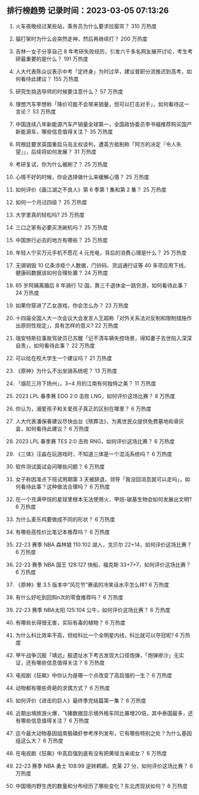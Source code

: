 
## 排行榜趋势 记录时间：2023-03-05 07:13:26
  
  1. 火车夜晚经过某些站，乘务员为什么要求拉窗帘？ 310 万热度
    
  2. 猫打架时为什么会突然走神，然后再继续打？ 200 万热度
    
  3. 吉林一女子分享自己 8 年考研失败经历，引发六千多名网友展开讨论，考生考研最重要的是什么？ 191 万热度
    
  4. 人大代表陈众议表示中考「定终身」为时过早，建议普职分流推迟到高考，如何看待此建议？ 155 万热度
    
  5. 研究生挑选导师的时候要注意什么？ 57 万热度
    
  6. 理想汽车李想称「降价可能不会带来销量，但可以打击对手」，如何看待这一言论？ 53 万热度
    
  7. 中国连续八年新能源汽车产销量全球第一，全国政协委员李书福推荐购买国产新能源车，哪些信息值得关注？ 35 万热度
    
  8. 阿根廷要求英国重启马岛主权谈判，遭英方抵制称「阿方的决定『令人失望』」，后续将如何发展？ 31 万热度
    
  9. 考研复试，你为什么被刷了？ 25 万热度
    
  10. 心情不好的时候，你会选择做什么来缓解心情？ 25 万热度
    
  11. 如何评价《画江湖之不良人》第 6 季第 1 集和第 2 集？ 25 万热度
    
  12. 如何一个月过四级？ 25 万热度
    
  13. 大学里真的轻松吗? 25 万热度
    
  14. 三口之家有必要买洗碗机吗？ 25 万热度
    
  15. 中国旅行必去的地方有哪些？ 25 万热度
    
  16. 年轻人宁买万元手机不愿花 4 元充电，背后的消费心理是什么？ 25 万热度
    
  17. 无锡销毁 10 亿条涉疫个人数据，门铃码、货运通行证等 40 多项应用下线，健康码数据该如何合理处置？ 24 万热度
    
  18. 65 岁阿姨离婚后 8 年骑行 12 国，靠三千退休金一路穷游，如何看待此事？ 24 万热度
    
  19. 如果你穿进了乙女游戏，你会怎么办？ 23 万热度
    
  20. 十四届全国人大一次会议大会发言人王超称「对外关系法对反制和限制措施作出原则性规定」，具有怎样的意义? 22 万热度
    
  21. 瑞安特斯拉事故驾驶员已苏醒「记不清车辆失控场景，得知妻子去世陷入深深自责」，如何看待此事？ 22 万热度
    
  22. 可以给在校大学生一个建议吗？ 21 万热度
    
  23. 《原神》为什么不出坐骑系统呢？ 13 万热度
    
  24. 「烟花三月下扬州」，3~4 月的江南有何独特之美？ 11 万热度
    
  25. 2023 LPL 春季赛 EDG 2:0 击败 LNG，如何评价这场比赛？ 8 万热度
    
  26. 你认为，溺爱孩子和关爱孩子真正的区别在哪里？ 6 万热度
    
  27. 人大代表潘保春建议尽快出台《殡葬法》，为离世民众提供免费墓地和骨灰盒，如何看待此建议？ 6 万热度
    
  28. 2023 LPL 春季赛 TES 2:0 击败 RNG，如何评价这场比赛？ 6 万热度
    
  29. 《三体》汪淼在玩游戏时，不知道三体是一个混沌系统吗？ 6 万热度
    
  30. 软件测试面试会问哪些问题？ 6 万热度
    
  31. 女子称因准点下班试用期第 3 天被辞退，领导「我没回消息就可以走吗」，如何看待此事？这种做法合理吗？ 6 万热度
    
  32. 在一个充满甲烷的星球里根本无法使用火，甲烷-碳基生物会如何发展出文明? 6 万热度
    
  33. 为什么麦乐鸡要做成不同的形状？ 6 万热度
    
  34. 有哪些高性价比笔记本推荐吗？ 6 万热度
    
  35. 22-23 赛季 NBA 森林狼 110:102 湖人，戈贝尔 22+14，如何评价这场比赛？ 6 万热度
    
  36. 22-23 赛季 NBA 国王 128:127 快船，福克斯 33+7+7，如何评价这场比赛？ 6 万热度
    
  37. 《原神》里 3.5 版本中“风花节”赛诺的冷笑话水平怎么样? 6 万热度
    
  38. 有什么好吃到回购n次的零食推荐吗？ 6 万热度
    
  39. 22-23 赛季 NBA太阳 125:104 公牛，如何评价这场比赛？ 6 万热度
    
  40. 有哪些长得很无害，实际有毒的植物？ 6 万热度
    
  41. 为什么科比效率不高，但给科比一个全明星内线，科比就可以夺冠呢? 6 万热度
    
  42. 甲午战争沉舰「靖远」舰遗址水下考古发现大口径炮弹，「炮弹掺沙」无实证，还有哪些信息值得关注？ 6 万热度
    
  43. 电视剧《狂飙》中你认为是哪一个点改变了高启强的一生？ 6 万热度
    
  44. 动物都有哪些奇葩的求偶方式？ 6 万热度
    
  45. 如何评价《进击的巨人》最终季完结篇第一集？ 6 万热度
    
  46. 近期出境旅游火爆，飞猪数据显示境外租车同比暴增20倍，其中泰国最多，还有哪些信息值得关注？ 6 万热度
    
  47. 迄今最大动物基因组南极磷虾参考序列发布，它有哪些特别之处？为什么基因组这么大？ 6 万热度
    
  48. 在电视剧《狂飙》中高启强到底有没有把黄瑶当亲闺女？ 6 万热度
    
  49. 22-23 赛季 NBA 勇士 108:99 逆转鹈鹕，克莱 27 分，如何评价这场比赛？ 6 万热度
    
  50. 中国境内野生虎的数量和分布经历了哪些变化？东北虎现状如何？ 6 万热度
    